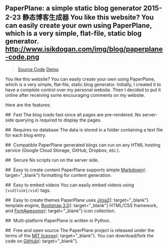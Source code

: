 PaperPlane: a simple static blog generator
2015-2-23
静态博客生成器
You like this website? You can easily create your own using PaperPlane, which is a very simple, flat-file, static blog generator.
http://www.isikdogan.com/img/blog/paperplane-code.png
---
><a class="btn btn-primary" target="_blank" href="https://github.com/isikdogan/paperplane"><span class="fa fa-github fa-lg fa-fw"></span> Source Code</a>
><a class="btn btn-primary" target="_blank" href="http://www.isikdogan.com/files/paperplane-demo/"><span class="fa fa-paper-plane fa-lg fa-fw"></span> Demo</a>

You like this website? You can easily create your own using PaperPlane, which is a very simple, flat-file, static blog generator. Initially, I created it to have a complete control over my personal website. Then I decided to put it online after receiving some encouraging comments on my website.

Here are the features:

##<i class="fa fa-rocket fa-fw"></i>&nbsp;&nbsp;Fast
The blog loads fast since all pages are pre-rendered. No server-side querying is required to display the pages.

##<i class="fa fa-database fa-fw"></i>&nbsp;&nbsp;Requires no database
The data is stored in a folder containing a text file for each blog entry.

##<i class="fa fa-cogs fa-fw"></i>&nbsp;&nbsp;Compatible
PaperPlane generated blogs can run on any HTML hosting service (Google Cloud Storage, GitHub, Dropbox, etc.).

##<i class="fa fa-lock fa-fw"></i>&nbsp;&nbsp;Secure
No scripts run on the server side.

##<i class="fa fa-pencil-square-o fa-fw"></i>&nbsp;&nbsp;Easy to create content
PaperPlane supports simple [Markdown](http://daringfireball.net/projects/markdown/){: target="_blank"} formatting for content generation.

##<i class="fa fa-film fa-fw"></i>&nbsp;&nbsp;Easy to embed videos
You can easily embed videos using `[vid]link[/vid]` tags.

##<i class="fa fa-paint-brush fa-fw"></i>&nbsp;&nbsp;Easy to create themes
PaperPlane uses [Jinja2](http://jinja.pocoo.org/docs/dev/){: target="_blank"} template engine, [Bootstrap 3.0](http://getbootstrap.com/){: target="_blank"} HTML/CSS framework, and [FontAwesome](http://fontawesome.io/){: target="_blank"} icon collection.

##<i class="fa fa-server fa-fw"></i>&nbsp;&nbsp;Multi-platform
PaperPlane is written in Python.

##<i class="fa fa-github fa-fw"></i>&nbsp;&nbsp;Free and open source
The PaperPlane project is released under the terms of the [MIT license](http://en.wikipedia.org/wiki/MIT_License){: target="_blank"}. You can download/fork the code on [GitHub](https://github.com/isikdogan/paperplane){: target="_blank"}.